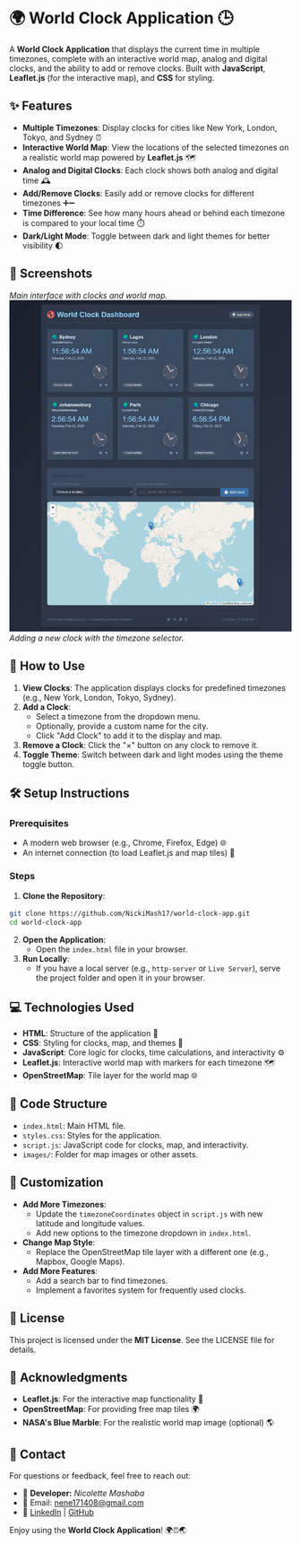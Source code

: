 # 🌍 World Clock Application 🕒

A **World Clock Application** that displays the current time in multiple timezones, complete with an interactive world map, analog and digital clocks, and the ability to add or remove clocks. Built with **JavaScript**, **Leaflet.js** (for the interactive map), and **CSS** for styling.

## ✨ Features

* **Multiple Timezones**: Display clocks for cities like New York, London, Tokyo, and Sydney ⏰
* **Interactive World Map**: View the locations of the selected timezones on a realistic world map powered by **Leaflet.js** 🗺️
* **Analog and Digital Clocks**: Each clock shows both analog and digital time 🕰️
* **Add/Remove Clocks**: Easily add or remove clocks for different timezones ➕➖
* **Time Difference**: See how many hours ahead or behind each timezone is compared to your local time ⏱️
* **Dark/Light Mode**: Toggle between dark and light themes for better visibility 🌓

## 📸 Screenshots

*Main interface with clocks and world map.*
![Screenshot of the World Clock App](images/screenshot.png)
*Adding a new clock with the timezone selector.*

## 🚀 How to Use

1. **View Clocks**: The application displays clocks for predefined timezones (e.g., New York, London, Tokyo, Sydney).
2. **Add a Clock**:
   * Select a timezone from the dropdown menu.
   * Optionally, provide a custom name for the city.
   * Click "Add Clock" to add it to the display and map.
3. **Remove a Clock**: Click the "×" button on any clock to remove it.
4. **Toggle Theme**: Switch between dark and light modes using the theme toggle button.

## 🛠️ Setup Instructions

### Prerequisites

* A modern web browser (e.g., Chrome, Firefox, Edge) 🌐
* An internet connection (to load Leaflet.js and map tiles) 📡

### Steps

1. **Clone the Repository**:
```bash
git clone https://github.com/NickiMash17/world-clock-app.git
cd world-clock-app
```

2. **Open the Application**:
   * Open the `index.html` file in your browser.
3. **Run Locally**:
   * If you have a local server (e.g., `http-server` or `Live Server`), serve the project folder and open it in your browser.

## 💻 Technologies Used

* **HTML**: Structure of the application 📄
* **CSS**: Styling for clocks, map, and themes 🎨
* **JavaScript**: Core logic for clocks, time calculations, and interactivity ⚙️
* **Leaflet.js**: Interactive world map with markers for each timezone 🗺️
* **OpenStreetMap**: Tile layer for the world map 🌐

## 📁 Code Structure

* `index.html`: Main HTML file.
* `styles.css`: Styles for the application.
* `script.js`: JavaScript code for clocks, map, and interactivity.
* `images/`: Folder for map images or other assets.


## 🔧 Customization

* **Add More Timezones**:
   * Update the `timezoneCoordinates` object in `script.js` with new latitude and longitude values.
   * Add new options to the timezone dropdown in `index.html`.
* **Change Map Style**:
   * Replace the OpenStreetMap tile layer with a different one (e.g., Mapbox, Google Maps).
* **Add More Features**:
   * Add a search bar to find timezones.
   * Implement a favorites system for frequently used clocks.

## 📜 License

This project is licensed under the **MIT License**. See the LICENSE file for details.

## 👏 Acknowledgments

* **Leaflet.js**: For the interactive map functionality 🙌
* **OpenStreetMap**: For providing free map tiles 🌍
* **NASA's Blue Marble**: For the realistic world map image (optional) 🌎

## 📧 Contact

For questions or feedback, feel free to reach out:

* 💼 **Developer:** *Nicolette Mashaba*  
* 📧 Email: [nene171408@gmail.com](nene171408@gmail.com)  
* 🔗 [LinkedIn](https://www.linkedin.com/in/nicolette-mashaba-b094a5221/) | [GitHub](https://github.com/NickiMash17)  

Enjoy using the **World Clock Application**! 🌍⏰🌏

